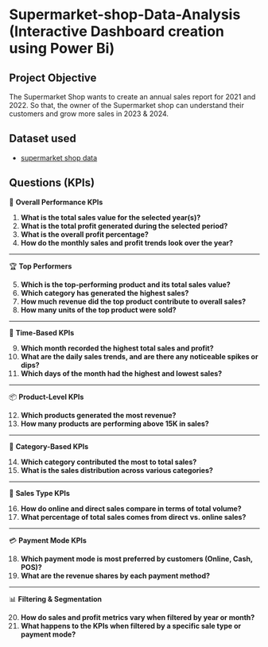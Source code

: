 # Supermarket-shop-Data-Analysis (Interactive Dashboard creation using Power Bi) 

## Project Objective

The Supermarket Shop wants to create an annual sales report for 2021 and 2022. So that, the owner of the Supermarket shop can understand their customers and grow more sales in 2023 & 2024.

## Dataset used
- <a href="https://github.com/dikshith900/Data-Analysis-DASHBOARD/blob/main/Sales-Dashboard-file.xlsx">supermarket shop data</a>

## Questions (KPIs)
 🔢 **Overall Performance KPIs**
1. **What is the total sales value for the selected year(s)?**
2. **What is the total profit generated during the selected period?**
3. **What is the overall profit percentage?**
4. **How do the monthly sales and profit trends look over the year?**

---

 🏆 **Top Performers**
 
5. **Which is the top-performing product and its total sales value?**
6. **Which category has generated the highest sales?**
7. **How much revenue did the top product contribute to overall sales?**
8. **How many units of the top product were sold?**

---

 📅 **Time-Based KPIs**
 
9. **Which month recorded the highest total sales and profit?**
10. **What are the daily sales trends, and are there any noticeable spikes or dips?**
11. **Which days of the month had the highest and lowest sales?**

---

 📦 **Product-Level KPIs**
 
12. **Which products generated the most revenue?**
13. **How many products are performing above 15K in sales?**

---

 🧾 **Category-Based KPIs**
 
14. **Which category contributed the most to total sales?**
15. **What is the sales distribution across various categories?**

---

 🛒 **Sales Type KPIs**
 
16. **How do online and direct sales compare in terms of total volume?**
17. **What percentage of total sales comes from direct vs. online sales?**

---

 💳 **Payment Mode KPIs**
 
18. **Which payment mode is most preferred by customers (Online, Cash, POS)?**
19. **What are the revenue shares by each payment method?**

---

 📊 **Filtering & Segmentation**
 
20. **How do sales and profit metrics vary when filtered by year or month?**
21. **What happens to the KPIs when filtered by a specific sale type or payment mode?**
